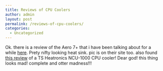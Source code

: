 ```yaml
---
title: Reviews of CPU Coolers
author: admin
layout: post
permalink: /reviews-of-cpu-coolers/
categories:
  - Uncategorized
---
```

Ok. there is a review of the Aero 7+ that i have been talking about for a while [here][1]. Prety nifty looking heat sink. pic is on their site too. also found [this review][2] of a TS Heatronics NCU-1000 CPU cooler! Dear god! this thing looks mad! complete and otter madness!!!

 [1]: http://www.gruntville.com/reviews/heatsinks/cm_aero7/index.php
 [2]: http://www.dansdata.com/ncu1000.htm